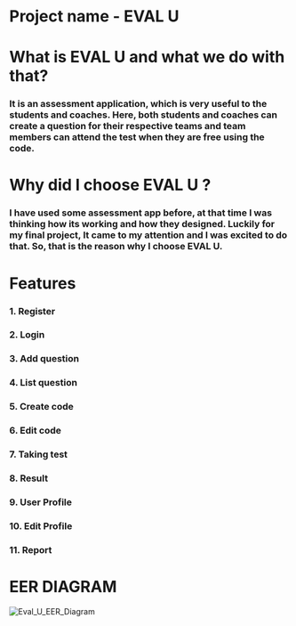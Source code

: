# Project name - EVAL U
# What is EVAL U and what we do with that?
### It is an assessment application, which is very useful to the students and coaches. Here, both students and coaches can create a question for their respective teams and team members can attend the test when they are free using the code.


# Why did I choose EVAL U ?
### I have used some assessment app before, at that time I was thinking how its working and how they designed. Luckily for my final project, It came to my attention and I was excited to do that. So, that is the reason why I choose EVAL U.

# Features
### 1. Register 
### 2. Login
### 3. Add question 
### 4. List question 
### 5. Create code 
### 6. Edit code 
### 7. Taking test 
### 8. Result 
### 9. User Profile 
### 10. Edit Profile 
### 11. Report 

# EER DIAGRAM
![Eval_U_EER_Diagram](https://user-images.githubusercontent.com/93571291/185855343-b5d0f9ea-b5b9-4a5e-afda-e23e4de12553.png)
